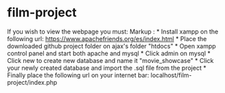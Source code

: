 # film-project
If you wish to view the webpage you must:
Markup : * Install xampp on the following url: https://www.apachefriends.org/es/index.html
         * Place the downloaded github project folder on ajax's folder "htdocs"
         * Open xampp control panel and start both apache and mysql
         * Click admin on mysql
         * Click new to create new database and name it "movie_showcase"
         * Click your newly created database and import the .sql file from the project 
         * Finally place the following url on your internet bar: localhost/film-project/index.php
